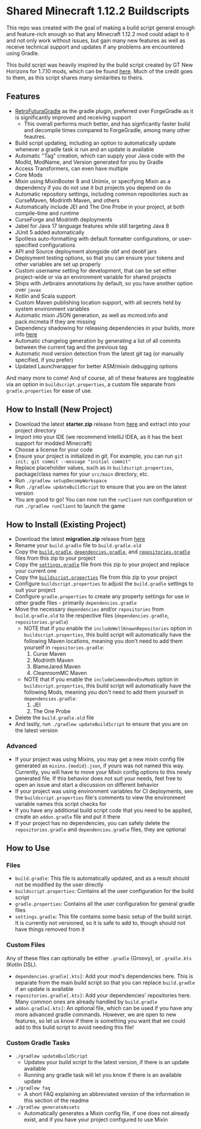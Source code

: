 # Shared Minecraft 1.12.2 Buildscripts

This repo was created with the goal of making a build script general enough and feature-rich enough so that any Minecraft 1.12.2 mod could adapt to it and not only work without issues, but gain many new features as well as receive technical support and updates if any problems are encountered using Gradle.

This build script was heavily inspired by the build script created by GT New Horizons for 1.7.10 mods, which can be found [here](https://github.com/GTNewHorizons/ExampleMod1.7.10). Much of the credit goes to them, as this script shares many similarities to theirs.

## Features
- [RetroFuturaGradle](https://github.com/GTNewHorizons/RetroFuturaGradle) as the gradle plugin, preferred over ForgeGradle as it is significantly improved and receiving support
    - This overall performs much better, and has signficantly faster build and decompile times compared to ForgeGradle, among many other feautres.
- Build script updating, including an option to automatically update whenever a gradle task is run and an update is available
- Automatic "Tag" creation, which can supply your Java code with the ModId, ModName, and Version generated for you by Gradle
- Access Transformers, can even have multiple
- Core Mods
- Mixin using MixinBooter 8 and Unimix, or specifying Mixin as a dependency if you do not use it but projects you depend on do
- Automatic repository settings, including common repositories such as CurseMaven, Modrinth Maven, and others
- Automatically include JEI and The One Probe in your project, at both compile-time and runtime
- CurseForge and Modrinth deployments
- Jabel for Java 17 language features while still targeting Java 8
- JUnit 5 added automatically
- Spotless auto-formatting with default formatter configurations, or user-specified configurations
- API and Source deployment alongside obf and deobf jars
- Deployment testing options, so that you can ensure your tokens and other variables are set up properly
- Custom username setting for development, that can be set either project-wide or via an environment variable for shared projects
- Ships with Jetbrains annotations by default, so you have another option over `javax`
- Kotlin and Scala support
- Custom Maven publishing location support, with all secrets held by system environment variables
- Automatic mixin JSON generation, as well as mcmod.info and pack.mcmeta if they are missing
- Dependency shadowing for releasing dependencies in your builds, more info [here](https://github.com/GregTechCEu/Buildscripts/blob/master/docs/shadow.md)
- Automatic changelog generation by generating a list of all commits between the current tag and the previous tag
- Automatic mod version detection from the latest git tag (or manually specified, if you prefer)
- Updated Launchwrapper for better ASM/mixin debugging options

And many more to come! And of course, all of these features are toggleable via an option in `buildscript.properties`,
a custom file separate from `gradle.properties` for ease of use.

## How to Install (New Project)
- Download the latest **starter.zip** release from [here](https://github.com/GregTechCEu/Buildscripts/releases) and extract into your project directory
- Import into your IDE (we recommend IntelliJ IDEA, as it has the best support for modded Minecraft)
- Choose a license for your code
- Ensure your project is initialized in git. For example, you can run `git init; git commit --message "initial commit"`
- Replace placeholder values, such as in `buildscript.properties`, package/class names for your `src/main` directory, etc.
- Run `./gradlew setupDecompWorkspace`
- Run `./gradlew updateBuildScript` to ensure that you are on the latest version
- You are good to go! You can now run the `runClient` run configuration or run `./gradlew runClient` to launch the game

## How to Install (Existing Project)
- Download the latest **migration.zip** release from [here](https://github.com/GregTechCEu/Buildscripts/releases)
- Rename your `build.gradle` file to `build.gradle.old`
- Copy the [`build.gradle`](https://github.com/GregTechCEu/Buildscripts/blob/master/build.gradle), [`dependencies.gradle`](https://github.com/GregTechCEu/Buildscripts/blob/master/dependencies.gradle), and [`repositories.gradle`](https://github.com/GregTechCEu/Buildscripts/blob/master/repositories.gradle) files from this zip to your project
- Copy the [`settings.gradle`](https://github.com/GregTechCEu/Buildscripts/blob/master/settings.gradle) file from this zip to your project and replace your current one
- Copy the [`buildscript.properties`](https://github.com/GregTechCEu/Buildscripts/blob/master/buildscript.properties) file from this zip to your project
- Configure `buildscript.properties` to adjust the `build.gradle` settings to suit your project
- Configure `gradle.properties` to create any property settings for use in other gradle files - primarily `dependencies.gradle`
- Move the necessary `dependencies` and/or `repositories` from `build.gradle.old` to the respective files (`dependencies.gradle`, `repositories.gradle`)
    - NOTE that if you enable the `includeWellKnownRepositories` option in `buildscript.properties`, this build script will automatically have the following Maven locations, meaning you don't need to add them yourself in `repositories.gradle`:
      1. Curse Maven
      2. Modrinth Maven
      3. BlameJared Maven
      4. CleanroomMC Maven
    - NOTE that if you enable the `includeCommonDevEnvMods` option in `buildscript.properties`, this build script will automatically have the following Mods, meaning you don't need to add them yourself in `dependencies.gradle`:
      1. JEI
      2. The One Probe
- Delete the `build.gradle.old` file
- And lastly, run `./gradlew updateBuildScript` to ensure that you are on the latest version

### Advanced
- If your project was using Mixins, you may get a new mixin config file generated as `mixins.{modid}.json`, if yours was not named this way. Currently, you will have to move your Mixin config options to this newly generated file. If this behavior does not suit your needs, feel free to open an issue and start a discussion on different behavior
- If your project was using environment variables for CI deployments, see the `buildscript.properties` file's comments to view the environment variable names this script checks for
- If you have any additional build script code that you need to be applied, create an `addon.gradle` file and put it there
- If your project has no dependencies, you can safely delete the `repositories.gradle` and `dependencies.gradle` files, they are optional

## How to Use
### Files
- `build.gradle`: This file is automatically updated, and as a result should not be modified by the user directly
- `buildscript.properties`: Contains all the user configuration for the build script
- `gradle.properties`: Contains all the user configuration for general gradle files
- `settings.gradle`: This file contains some basic setup of the build script. It is currently not versioned, so it is safe to add to, though should not have things removed from it
### Custom Files
Any of these files can optionally be either `.gradle` (Groovy), or `.gradle.kts` (Kotlin DSL).
- `dependencies.gradle[.kts]`: Add your mod's dependencies here. This is separate from the main build script so that you can replace `build.gradle` if an update is available
- `repositories.gradle[.kts]`: Add your dependencies' repositories here. Many common ones are already handled by `build.gradle`
- `addon.gradle[.kts]`:  An optional file, which can be used if you have any more advanced gradle commands. However, we are open to new features, so let us know if there is something you want that we could add to this build script to avoid needing this file!

### Custom Gradle Tasks
- `./gradlew updateBuildScript`
    - Updates your build script to the latest version, if there is an update available
    - Running any gradle task will let you know if there is an available update
- `./gradlew faq`
    - A short FAQ explaining an abbreviated version of the information in this section of the readme
- `./gradlew generateAssets`
    - Automatically generates a Mixin config file, if one does not already exist, and if you have your project configured to use Mixin
